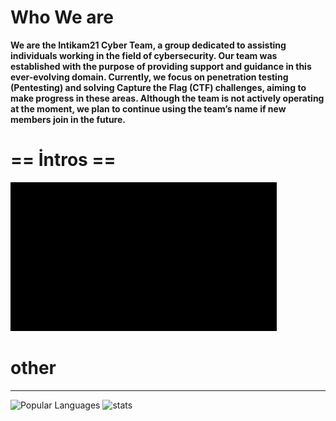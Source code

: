 # Who We are
**We are the Intikam21 Cyber Team, a group dedicated to assisting individuals working in the field of cybersecurity. Our team was established with the purpose of providing support and guidance in this ever-evolving domain.
Currently, we focus on penetration testing (Pentesting) and solving Capture the Flag (CTF) challenges, aiming to make progress in these areas. Although the team is not actively operating at the moment, we plan to continue using the team’s name if new members join in the future.**

# == İntros ==
![intro](https://github.com/Intikam21kurucu/intmages/blob/main/lv_0_20250104174243.gif)

# **other**
---------
![Popular Languages](https://github-readme-stats.vercel.app/api/top-langs/?username=Intikam21kurucu&layout=compact)
![stats](https://github-readme-stats.vercel.app/api?username=Intikam21kurucu&show_icons=true&theme=radical)
